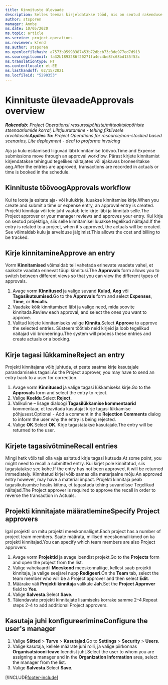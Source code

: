 ```yaml
---
title: Kinnituste ülevaade
description: Selles teemas kirjeldatakse tööd, mis on seotud rakenduse Project Operations kinnitustega.
author: stsporen
manager: Annbe
ms.date: 10/05/2020
ms.topic: article
ms.service: project-operations
ms.reviewer: kfend
ms.author: stsporen
ms.openlocfilehash: a7573b95998387453b72dbcb73c3de977ed7d913
ms.sourcegitcommit: fa32b1893286f20271fa4ec4be8fc68bd135f53c
ms.translationtype: HT
ms.contentlocale: et-EE
ms.lasthandoff: 02/15/2021
ms.locfileid: "5290353"
---
```

# <a name="approvals-overview"></a><span data-ttu-id="cc996-103">Kinnituste ülevaade</span><span class="sxs-lookup"><span data-stu-id="cc996-103">Approvals overview</span></span>

<span data-ttu-id="cc996-104">_**Rakendub:** Project Operationsi ressurssipõhiste/mitteaktsiapõhiste stsenaariumide korral,  Lihtjuurutamine - tehing fiktiivsele arveldusele_</span><span class="sxs-lookup"><span data-stu-id="cc996-104">_**Applies To:** Project Operations for resource/non-stocked based scenarios, Lite deployment - deal to proforma invoicing_</span></span>

<span data-ttu-id="cc996-105">Aja ja kulu esitamised liiguvad läbi kinnitamise töövoo.</span><span class="sxs-lookup"><span data-stu-id="cc996-105">Time and Expense submissions move through an approval workflow.</span></span> <span data-ttu-id="cc996-106">Pärast kirjete kinnitamist kirjendatakse tehingud tegelikes näitajates või ajakavas broneeritakse aeg.</span><span class="sxs-lookup"><span data-stu-id="cc996-106">After the entries are approved, transactions are recorded in actuals or time is booked in the schedule.</span></span>

## <a name="approvals-workflow"></a><span data-ttu-id="cc996-107">Kinnituste töövoog</span><span class="sxs-lookup"><span data-stu-id="cc996-107">Approvals workflow</span></span>
<span data-ttu-id="cc996-108">Kui te loote ja esitate aja- või kulukirje, luuakse kinnitamise kirje.</span><span class="sxs-lookup"><span data-stu-id="cc996-108">When you create and submit a time or expense entry, an approval entry is created.</span></span> <span data-ttu-id="cc996-109">Projekti kinnitaja või teie juht vaatab teie kirje läbi ja kinnitab selle.</span><span class="sxs-lookup"><span data-stu-id="cc996-109">The Project approver or your manager reviews and approves your entry.</span></span> <span data-ttu-id="cc996-110">Kui kirje on seotud projektiga, siis selle kinnitamisel luuakse tegelikud näitajad.</span><span class="sxs-lookup"><span data-stu-id="cc996-110">If the entry is related to a project, when it's approved, the actuals will be created.</span></span> <span data-ttu-id="cc996-111">See võimaldab kulu ja arvelduse jälgimist.</span><span class="sxs-lookup"><span data-stu-id="cc996-111">This allows the cost and billing to be tracked.</span></span> 

## <a name="approve-an-entry"></a><span data-ttu-id="cc996-112">Kirje kinnitamine</span><span class="sxs-lookup"><span data-stu-id="cc996-112">Approve an entry</span></span>
<span data-ttu-id="cc996-113">Vorm **Kinnitamised** võimaldab teil vahetada erinevate vaadete vahel, et saaksite vaadata erinevat tüüpi kinnitusi.</span><span class="sxs-lookup"><span data-stu-id="cc996-113">The **Approvals** form allows you to switch between different views so that you can view the different types of approvals.</span></span>
  
1. <span data-ttu-id="cc996-114">Avage vorm **Kinnitused** ja valige suvand **Kulud**, **Aeg** või **Tagasikutsumised**.</span><span class="sxs-lookup"><span data-stu-id="cc996-114">Go to the **Approvals** form and select **Expenses**, **Time**, or **Recalls**.</span></span>
2. <span data-ttu-id="cc996-115">Vaadake kõik kinnitamised läbi ja valige need, mida soovite kinnitada.</span><span class="sxs-lookup"><span data-stu-id="cc996-115">Review each approval, and select the ones you want to approve.</span></span>
3. <span data-ttu-id="cc996-116">Valitud kirjete kinnitamiseks valige **Kinnita**.</span><span class="sxs-lookup"><span data-stu-id="cc996-116">Select **Approve** to approve the selected entries.</span></span>
<span data-ttu-id="cc996-117">Süsteem töötleb neid kirjeid ja loob tegelikud näitajad või broneeringu.</span><span class="sxs-lookup"><span data-stu-id="cc996-117">The system will process these entries and create actuals or a booking.</span></span>

## <a name="reject-an-entry"></a><span data-ttu-id="cc996-118">Kirje tagasi lükkamine</span><span class="sxs-lookup"><span data-stu-id="cc996-118">Reject an entry</span></span>
<span data-ttu-id="cc996-119">Projekti kinnitajana võib juhtuda, et peate saatma kirje kasutajale parandamiseks tagasi.</span><span class="sxs-lookup"><span data-stu-id="cc996-119">As the Project approver, you may have to send an entry back to a user for correction.</span></span>
  
1. <span data-ttu-id="cc996-120">Avage vorm **Kinnitused** ja valige tagasi lükkamiseks kirje.</span><span class="sxs-lookup"><span data-stu-id="cc996-120">Go to the **Approvals** form and select the entry to reject.</span></span> 
2. <span data-ttu-id="cc996-121">Valige **Keeldu**.</span><span class="sxs-lookup"><span data-stu-id="cc996-121">Select **Reject**.</span></span>
3. <span data-ttu-id="cc996-122">Valikuline – lisage dialoogi **Tagasilükkamise kommentaarid** kommentaar, et teavitada kasutajat kirje tagasi lükkamise põhjusest.</span><span class="sxs-lookup"><span data-stu-id="cc996-122">Optional - Add a comment in the **Rejection Comments** dialog to inform the user why the entry is being rejected.</span></span>
4. <span data-ttu-id="cc996-123">Valige **OK**.</span><span class="sxs-lookup"><span data-stu-id="cc996-123">Select **OK**.</span></span> <span data-ttu-id="cc996-124">Kirje tagastatakse kasutajale.</span><span class="sxs-lookup"><span data-stu-id="cc996-124">The entry will be returned to the user.</span></span>
  
## <a name="recall-entries"></a><span data-ttu-id="cc996-125">Kirjete tagasivõtmine</span><span class="sxs-lookup"><span data-stu-id="cc996-125">Recall entries</span></span>
<span data-ttu-id="cc996-126">Mingi hetk võib teil olla vaja esitatud kirje tagasi kutsuda.</span><span class="sxs-lookup"><span data-stu-id="cc996-126">At some point, you might need to recall a submitted entry.</span></span> <span data-ttu-id="cc996-127">Kui kirjet pole kinnitatud, siis tagastatakse see kohe.</span><span class="sxs-lookup"><span data-stu-id="cc996-127">If the entry has not been approved, it will be returned immediately.</span></span> <span data-ttu-id="cc996-128">Kinnitatud kirjel võib samas olla materjaalne mõju.</span><span class="sxs-lookup"><span data-stu-id="cc996-128">An approved entry however, may have a material impact.</span></span> <span data-ttu-id="cc996-129">Projekti kinnitaja peab tagasikutsumise heaks kiitma, et tagastada tehing suvandisse Tegelikud näitajad.</span><span class="sxs-lookup"><span data-stu-id="cc996-129">The Project approver is required to approve the recall in order to reverse the transaction in Actuals.</span></span>

## <a name="specify-project-approvers"></a><span data-ttu-id="cc996-130">Projekti kinnitajate määratlemine</span><span class="sxs-lookup"><span data-stu-id="cc996-130">Specify Project approvers</span></span>
<span data-ttu-id="cc996-131">Igal projektil on mitu projekti meeskonnaliiget.</span><span class="sxs-lookup"><span data-stu-id="cc996-131">Each project has a number of project team members.</span></span> <span data-ttu-id="cc996-132">Saate määrata, millised meeskonnaliikmed on ka projekti kinnitajad.</span><span class="sxs-lookup"><span data-stu-id="cc996-132">You can specify which team members are also Project approvers.</span></span>

1. <span data-ttu-id="cc996-133">Avage vorm **Projektid** ja avage loendist projekt.</span><span class="sxs-lookup"><span data-stu-id="cc996-133">Go to the **Projects** form and open the project from the list.</span></span>
2. <span data-ttu-id="cc996-134">Valige vahekaardil **Meeskond** meeskonnaliige, kellest saab projekti kinnitaja, ja valige seejärel nupp **Redigeeri**.</span><span class="sxs-lookup"><span data-stu-id="cc996-134">On the **Team** tab, select the team member who will be a Project approver and then select **Edit**.</span></span>
3. <span data-ttu-id="cc996-135">Määrake väli **Projekti kinnitaja** valikule **Jah**.</span><span class="sxs-lookup"><span data-stu-id="cc996-135">Set the **Project Approver** field to **Yes**.</span></span>
4. <span data-ttu-id="cc996-136">Valige **Salvesta**.</span><span class="sxs-lookup"><span data-stu-id="cc996-136">Select **Save**.</span></span>
5. <span data-ttu-id="cc996-137">Täiendavate projekti kinnitajate lisamiseks korrake samme 2–4.</span><span class="sxs-lookup"><span data-stu-id="cc996-137">Repeat steps 2-4 to add additional Project approvers.</span></span>

## <a name="configure-the-users-manager"></a><span data-ttu-id="cc996-138">Kasutaja juhi konfigureerimine</span><span class="sxs-lookup"><span data-stu-id="cc996-138">Configure the user's manager</span></span>

1. <span data-ttu-id="cc996-139">Valige **Sätted** > **Turve** > **Kasutajad**.</span><span class="sxs-lookup"><span data-stu-id="cc996-139">Go to **Settings** > **Security** > **Users**.</span></span>
2. <span data-ttu-id="cc996-140">Valige kasutaja, kellele määrate juhi rolli, ja valige piirkonnas **Organisatsiooni teave** loendist juht.</span><span class="sxs-lookup"><span data-stu-id="cc996-140">Select the user to whom you are assigning a manager and in the **Organization Information** area, select the manager from the list.</span></span> 
3. <span data-ttu-id="cc996-141">Valige **Salvesta**.</span><span class="sxs-lookup"><span data-stu-id="cc996-141">Select **Save**.</span></span>




[!INCLUDE[footer-include](../includes/footer-banner.md)]